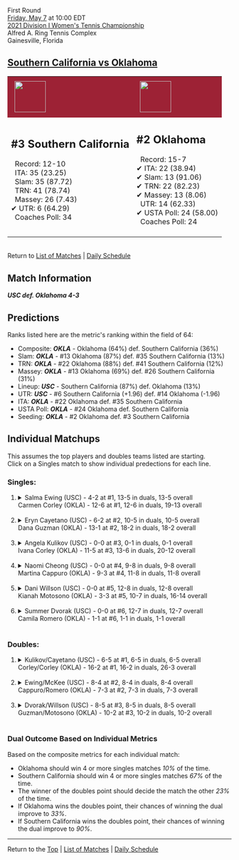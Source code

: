 First Round[](#top)<a name="top"></a>  
[Friday, May 7](../../schedule/05-07.md) at 10:00 EDT  
[2021 Division I Women's Tennis Championship](../index.md)  
Alfred A. Ring Tennis Complex  
Gainesville, Florida  
## [Southern California vs Oklahoma](https://www.ncaa.com/game/5833668)  

<table><tr style="background-color: #d9d9d9 !important"><td style="background-color: #9D2235 !important"><img src="https://www.ncaa.com/sites/default/files/images/logos/schools/s/southern-california.70.png" width="70" height="70" style="padding: 8px;" /></td><td style="background-color: #9D2235 !important"><img src="https://www.ncaa.com/sites/default/files/images/logos/schools/o/oklahoma.70.png" width="70" height="70" style="padding: 8px;" /></td></tr><tr>
<td>  

<h2>#3 Southern California</h2>  
&nbsp; Record: 12-10<br>  
&nbsp; ITA: 35 (23.25)<br>  
&nbsp; Slam: 35 (87.72)<br>  
&nbsp; TRN: 41 (78.74)<br>  
&nbsp; Massey: 26 (7.43)<br>  
&#10004; UTR: 6 (64.29)<br>  
&nbsp; Coaches Poll: 34<br>  
<br>  

</td>
<td>  

<h2>#2 Oklahoma</h2>  
&nbsp; Record: 15-7<br>  
&#10004; ITA: 22 (38.94)<br>  
&#10004; Slam: 13 (91.06)<br>  
&#10004; TRN: 22 (82.23)<br>  
&#10004; Massey: 13 (8.06)<br>  
&nbsp; UTR: 14 (62.33)<br>  
&#10004; USTA Poll: 24 (58.00)<br>  
&nbsp; Coaches Poll: 24<br>  
<br>  

</td>
</tr></table>  


<br>Return to [List of Matches](../index.md) &#124; [Daily Schedule](../../schedule/05-07.md)

## Match Information  
***USC def. Oklahoma 4-3***  

## Predictions  

Ranks listed here are the metric's ranking within the field of 64:  
- Composite: ***OKLA*** - Oklahoma (64%) def. Southern California (36%)  
- Slam: ***OKLA*** - #13 Oklahoma (87%) def. #35 Southern California (13%)  
- TRN: ***OKLA*** - #22 Oklahoma (88%) def. #41 Southern California (12%)  
- Massey: ***OKLA*** - #13 Oklahoma (69%) def. #26 Southern California (31%)  
- Lineup: ***USC*** - Southern California (87%) def. Oklahoma (13%)  
- UTR: ***USC*** - #6 Southern California (+1.96) def. #14 Oklahoma (-1.96)  
- ITA: ***OKLA*** - #22 Oklahoma def. #35 Southern California  
- USTA Poll: ***OKLA*** - #24 Oklahoma def. Southern California  
- Seeding: ***OKLA*** - #2 Oklahoma def. #3 Southern California  

## Individual Matchups  
This assumes the top players and doubles teams listed are starting.  
Click on a Singles match to show individual predections for each line.  

### Singles:  

<ol>
<li><details>
<summary markdown="span">Salma Ewing (USC) - 4-2 at #1, 13-5 in duals, 13-5 overall<br>Carmen Corley (OKLA) - 12-6 at #1, 12-6 in duals, 19-13 overall</summary>
<h4>Predictions</h4><ul>
<li>Composite: <b><i>USC</i></b> - Ewing (68%) def. Corley (32%)</li>  
<li>Slam: <b><i>USC</i></b> - Ewing (62%) def. Corley (38%)</li>  
<li>TRN: <b><i>USC</i></b> - Ewing (84%) def. Corley (16%)</li>  
<li>Massey: <b><i>OKLA</i></b> - Corley (51%) def. Ewing (49%)</li>  
<li>UTR: <b><i>USC</i></b> - Ewing (79%) def. Corley (21%)</li>  
<li>ITA: <b><i>USC</i></b> - Ewing (14.56) def. Corley (9.20)</li>  
</ul>
</details>&nbsp;</li>
<li><details>
<summary markdown="span">Eryn Cayetano (USC) - 6-2 at #2, 10-5 in duals, 10-5 overall<br>Dana Guzman (OKLA) - 13-1 at #2, 18-2 in duals, 18-2 overall</summary>
<h4>Predictions</h4><ul>
<li>Composite: <b><i>USC</i></b> - Cayetano (51%) def. Guzman (49%)</li>  
<li>Slam: <b><i>USC</i></b> - Cayetano (55%) def. Guzman (45%)</li>  
<li>TRN: <b><i>USC</i></b> - Cayetano (51%) def. Guzman (49%)</li>  
<li>Massey: <b><i>OKLA</i></b> - Guzman (66%) def. Cayetano (34%)</li>  
<li>UTR: <b><i>USC</i></b> - Cayetano (65%) def. Guzman (35%)</li>  
<li>ITA: <b><i>OKLA</i></b> - Guzman (9.21) def. Cayetano (5.85)</li>  
</ul>
</details>&nbsp;</li>
<li><details>
<summary markdown="span">Angela Kulikov (USC) - 0-0 at #3, 0-1 in duals, 0-1 overall<br>Ivana Corley (OKLA) - 11-5 at #3, 13-6 in duals, 20-12 overall</summary>
<h4>Predictions</h4><ul>
<li>Composite: <b><i>USC</i></b> - Kulikov (51%) def. Corley (49%)</li>  
<li>Slam: <b><i>OKLA</i></b> - Corley (63%) def. Kulikov (37%)</li>  
<li>TRN: <b><i>OKLA</i></b> - Corley (84%) def. Kulikov (16%)</li>  
<li>Massey: <b><i>USC</i></b> - Kulikov (81%) def. Corley (19%)</li>  
<li>UTR: <b><i>USC</i></b> - Kulikov (70%) def. Corley (30%)</li>  
<li>ITA: <b><i>USC</i></b> - # Kulikov def. Corley (6.90)</li>  
</ul>
</details>&nbsp;</li>
<li><details>
<summary markdown="span">Naomi Cheong (USC) - 0-0 at #4, 9-8 in duals, 9-8 overall<br>Martina Cappuro (OKLA) - 9-3 at #4, 11-8 in duals, 11-8 overall</summary>
<h4>Predictions</h4><ul>
<li>Composite: <b><i>USC</i></b> - Cheong (75%) def. Cappuro (25%)</li>  
<li>Slam: <b><i>USC</i></b> - Cheong (81%) def. Cappuro (19%)</li>  
<li>TRN: <b><i>USC</i></b> - Cheong (78%) def. Cappuro (22%)</li>  
<li>Massey: <b><i>USC</i></b> - Cheong (58%) def. Cappuro (42%)</li>  
<li>UTR: <b><i>USC</i></b> - Cheong (80%) def. Cappuro (20%)</li>  
<li>ITA: <b><i>USC</i></b> - Cheong (4.19) def. Cappuro (1.84)</li>  
</ul>
</details>&nbsp;</li>
<li><details>
<summary markdown="span">Dani Willson (USC) - 0-0 at #5, 12-8 in duals, 12-8 overall<br>Kianah Motosono (OKLA) - 3-3 at #5, 10-7 in duals, 16-14 overall</summary>
<h4>Predictions</h4><ul>
<li>Composite: <b><i>USC</i></b> - Willson (75%) def. Motosono (25%)</li>  
<li>Slam: <b><i>USC</i></b> - Willson (78%) def. Motosono (22%)</li>  
<li>TRN: <b><i>USC</i></b> - Willson (77%) def. Motosono (23%)</li>  
<li>Massey: <b><i>USC</i></b> - Willson (67%) def. Motosono (33%)</li>  
<li>UTR: <b><i>USC</i></b> - Willson (77%) def. Motosono (23%)</li>  
<li>ITA: <b><i>USC</i></b> - Willson (1.74) def. Motosono (1.65)</li>  
</ul>
</details>&nbsp;</li>
<li><details>
<summary markdown="span">Summer Dvorak (USC) - 0-0 at #6, 12-7 in duals, 12-7 overall<br>Camila Romero (OKLA) - 1-1 at #6, 1-1 in duals, 1-1 overall</summary>
<h4>Predictions</h4><ul>
<li>Composite: <b><i>USC</i></b> - Dvorak (75%) def. Romero (25%)</li>  
<li>Slam: <b><i>USC</i></b> - Dvorak (67%) def. Romero (33%)</li>  
<li>TRN: <b><i>USC</i></b> - Dvorak (86%) def. Romero (14%)</li>  
<li>Massey: <b><i>USC</i></b> - Dvorak (62%) def. Romero (38%)</li>  
<li>UTR: <b><i>USC</i></b> - Dvorak (83%) def. Romero (17%)</li>  
<li>ITA: <b><i>OKLA</i></b> - # Romero def. Dvorak (1.85)</li>  
</ul>
</details>&nbsp;</li>
</ol>

### Doubles:  

<ol>
<li><details>
<summary markdown="span">Kulikov/Cayetano (USC) - 6-5 at #1, 6-5 in duals, 6-5 overall<br>Corley/Corley (OKLA) - 16-2 at #1, 16-2 in duals, 26-3 overall</summary>
<br>Sorry, we don't have any metrics for this match
</details>&nbsp;</li>
<li><details>
<summary markdown="span">Ewing/McKee (USC) - 8-4 at #2, 8-4 in duals, 8-4 overall<br>Cappuro/Romero (OKLA) - 7-3 at #2, 7-3 in duals, 7-3 overall</summary>
<br>Sorry, we don't have any metrics for this match
</details>&nbsp;</li>
<li><details>
<summary markdown="span">Dvorak/Willson (USC) - 8-5 at #3, 8-5 in duals, 8-5 overall<br>Guzman/Motosono (OKLA) - 10-2 at #3, 10-2 in duals, 10-2 overall</summary>
<br>Sorry, we don't have any metrics for this match
</details>&nbsp;</li>
</ol>

### Dual Outcome Based on Individual Metrics  
  
Based on the composite metrics for each individual match:  
- Oklahoma should win 4 or more singles matches *10%* of the time.  
- Southern California should win 4 or more singles matches *67%* of the time.  
- The winner of the doubles point should decide the match the other *23%* of the time.  
- If Oklahoma wins the doubles point, their chances of winning the dual improve to *33%*.  
- If Southern California wins the doubles point, their chances of winning the dual improve to *90%*.  
  
------

Return to the [Top](#top) &#124; [List of Matches](../index.md) &#124; [Daily Schedule](../../schedule/05-07.md)  
